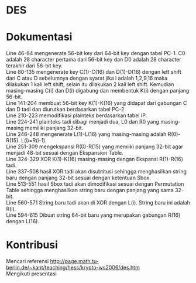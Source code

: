 # DES

# Dokumentasi
Line 46-64 mengenerate 56-bit key dari 64-bit key dengan tabel PC-1.
C0 adalah 28 character pertama dari 56-bit key dan D0 adalah 28 character terakhir dari 56-bit key.<br>
Line 80-135 mengenerate key C(1)-C(16) dan D(1)-D(16) dengan left shift dari C atau D sebelumnya dengan syarat jika i adalah 1,2,9,16 maka dilakukan 1 kali left shift, selain itu dilakukan 2 kali left shift.
Kemudian masing-masing C(i) dan D(i) digabung dan membentuk K(i) dengan panjang 56-bit.<br>
Line 141-204 membuat 56-bit key K(1)-K(16) yang didapat dari gabungan C dan D tadi dan diurutkan berdasarkan tabel PC-2<br>
Line 210-223 memodifikasi plainteks berdasarkan tabel IP.<br>
Line 224-241 plainteks tadi dibagi menjadi dua, L0 dan R0 yang masing-masing memiliki panjang 32-bit.<br>
Line 246-248 mengenerate L(1)-L(16) yang masing-masing adalah R(0)-R(15). L(i)=R(i-1).<br>
Line 251-309 mengekspansi R(0)-R(15) yang memiiki panjang 32-bit agar menjadi 48-bit sesuai dengan Ekspansion Table.<br>
Line 324-329 XOR K(1)-K(16) masing-masing dengan Ekspansi R(1)-R(16) tadi.<br>
Line 337-508 hasil XOR tadi akan disubtitusi sehingga menghasilkan string baru dengan panjang 32-bit sesuai dengan ketentuan Sbox.<br>
Line 513-551 hasil Sbox tadi akan dimodifikasi sesuai dengan Permutation Table sehingga menghasilkan string baru dengan panjang yang sama 32-bit.<br>
Line 560-571 String baru tadi akan di XOR dengan L(i). String baru ini adalah R(i).<br>
Line 594-615 Dibuat string 64-bit baru yang merupakan gabungan R(16) dengan L(16).


# Kontribusi
Mencari referensi http://page.math.tu-berlin.de/~kant/teaching/hess/krypto-ws2006/des.htm<br>
Mengikuti presentasi
